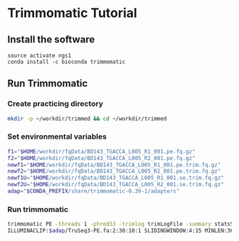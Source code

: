 # Trimmomatic Tutorial

## Install the software

```
source activate ngs1
conda install -c bioconda trimmomatic 
```

## Run Trimmomatic

### Create practicing directory

```bash
mkdir -p ~/workdir/trimmed && cd ~/workdir/trimmed 
```

### Set environmental variables

```bash
f1="$HOME/workdir/fqData/BD143_TGACCA_L005_R1_001.pe.fq.gz"
f2="$HOME/workdir/fqData/BD143_TGACCA_L005_R2_001.pe.fq.gz"
newf1="$HOME/workdir/fqData/BD143_TGACCA_L005_R1_001.pe.trim.fq.gz"
newf2="$HOME/workdir/fqData/BD143_TGACCA_L005_R2_001.pe.trim.fq.gz"
newf1U="$HOME/workdir/fqData/BD143_TGACCA_L005_R1_001.se.trim.fq.gz"
newf2U="$HOME/workdir/fqData/BD143_TGACCA_L005_R2_001.se.trim.fq.gz"
adap="$CONDA_PREFIX/share/trimmomatic-0.39-1/adapters"
```

### Run trimmomatic

```bash
trimmomatic PE -threads 1 -phred33 -trimlog trimLogFile -summary statsSummaryFile  $f1 $f2 $newf1 $newf1U $newf2 $newf2U \
ILLUMINACLIP:$adap/TruSeq3-PE.fa:2:30:10:1 SLIDINGWINDOW:4:15 MINLEN:36
```
